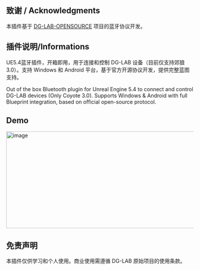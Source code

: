 ## 致谢 / Acknowledgments
本插件基于 [DG-LAB-OPENSOURCE](https://github.com/DG-LAB-OPENSOURCE/DG-LAB-OPENSOURCE) 
项目的蓝牙协议开发。
## 插件说明/Informations
UE5.4蓝牙插件，开箱即用，用于连接和控制 DG-LAB 设备（目前仅支持郊狼3.0）。支持 Windows 和 Android 平台，基于官方开源协议开发，提供完整蓝图支持。

Out of the box Bluetooth plugin for Unreal Engine 5.4 to connect and control DG-LAB devices (Only Coyote 3.0). Supports Windows & Android with full Blueprint integration, based on official open-source protocol.


## Demo
<img width="578" height="260" alt="image" src="https://github.com/user-attachments/assets/f29324b1-7191-488c-9a57-9e6ebc7d2f29" />

## 免责声明
本插件仅供学习和个人使用。商业使用需遵循 DG-LAB 原始项目的使用条款。
